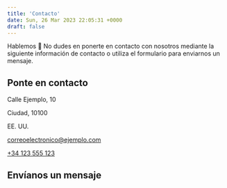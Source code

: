 ```yaml
---
title: 'Contacto'
date: Sun, 26 Mar 2023 22:05:31 +0000
draft: false
---
```


Hablemos 👋 No dudes en ponerte en contacto con nosotros mediante la siguiente información de contacto o utiliza el formulario para enviarnos un mensaje.

Ponte en contacto
-----------------

Calle Ejemplo, 10

Ciudad, 10100

EE. UU.

[correoelectronico@ejemplo.com](mailto:correoelectronico@ejemplo.com)

[+34 123 555 123](tel:+34123555123)

Envíanos un mensaje
-------------------